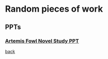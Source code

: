 # Random pieces of work
## PPTs
### [Artemis Fowl Novel Study PPT](https://qqiumax.github.io/random/novelstudy01.pptx)
[back](https://qqiumax.github.io/home/)